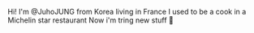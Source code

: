 Hi! I'm @JuhoJUNG from Korea living in France
I used to be a cook in a Michelin star restaurant
Now i'm tring new stuff 🌱

<!---
JuhoJUNG-Kr/JuhoJUNG-Kr is a ✨ special ✨ repository because its `README.md` (this file) appears on your GitHub profile.
You can click the Preview link to take a look at your changes.
--->
